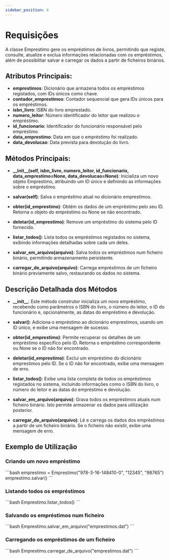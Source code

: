 ```yaml
---
sidebar_position: 4
---
```

 
# Requisições

A classe Emprestimo gere os empréstimos de livros, permitindo que registe, consulte, atualize e exclua informações relacionadas com os empréstimos, além de possibilitar salvar e carregar os dados a partir de ficheiros binários.

## Atributos Principais:
- **emprestimos**: Dicionário que armazena todos os empréstimos registados, com IDs únicos como chave.
- **contador_emprestimos**: Contador sequencial que gera IDs únicos para os empréstimos.
- **isbn_livro**: ISBN do livro emprestado.
- **numero_leitor**: Número identificador do leitor que realizou o empréstimo.
- **id_funcionario**: Identificador do funcionário responsável pelo empréstimo.
- **data_emprestimo**: Data em que o empréstimo foi realizado.
- **data_devolucao**: Data prevista para devolução do livro.

## Métodos Principais:
- **\_\_init\_\_(self, isbn_livro, numero_leitor, id_funcionario, data_emprestimo=None, data_devolucao=None)**:
  Inicializa um novo objeto Emprestimo, atribuindo um ID único e definindo as informações sobre o empréstimo.

- **salvar(self)**:
  Salva o empréstimo atual no dicionário emprestimos.

- **obter(id_emprestimo)**:
  Obtém os dados de um empréstimo pelo seu ID. Retorna o objeto do empréstimo ou None se não encontrado.

- **deletar(id_emprestimo)**:
  Remove um empréstimo do sistema pelo ID fornecido.

- **listar_todos()**:
  Lista todos os empréstimos registados no sistema, exibindo informações detalhadas sobre cada um deles.

- **salvar_em_arquivo(arquivo)**:
  Salva todos os empréstimos num ficheiro binário, permitindo armazenamento persistente.

- **carregar_de_arquivo(arquivo)**:
  Carrega empréstimos de um ficheiro binário previamente salvo, restaurando os dados no sistema.

## Descrição Detalhada dos Métodos
- **\_\_init\_\_**:
  Este método construtor inicializa um novo empréstimo, recebendo como parâmetros o ISBN do livro, o número do leitor, o ID do funcionário e, opcionalmente, as datas do empréstimo e devolução.

- **salvar()**:
  Adiciona o empréstimo ao dicionário emprestimos, usando um ID único, e exibe uma mensagem de sucesso.

- **obter(id_emprestimo)**:
  Permite recuperar os detalhes de um empréstimo específico pelo ID. Retorna o empréstimo correspondente ou None se o ID não for encontrado.

- **deletar(id_emprestimo)**:
  Exclui um empréstimo do dicionário emprestimos pelo ID. Se o ID não for encontrado, exibe uma mensagem de erro.

- **listar_todos()**:
  Exibe uma lista completa de todos os empréstimos registados no sistema, incluindo informações como o ISBN do livro, o número do leitor e as datas do empréstimo e devolução.

- **salvar_em_arquivo(arquivo)**:
  Grava todos os empréstimos atuais num ficheiro binário. Isto permite armazenar os dados para utilização posterior.

- **carregar_de_arquivo(arquivo)**:
  Lê e carrega os dados dos empréstimos a partir de um ficheiro binário. Se o ficheiro não existir, exibe uma mensagem de erro.

## Exemplo de Utilização

### Criando um novo empréstimo
\`\`\`bash
emprestimo = Emprestimo("978-3-16-148410-0", "12345", "98765")
emprestimo.salvar()
\`\`\`

### Listando todos os empréstimos
\`\`\`bash
Emprestimo.listar_todos()
\`\`\`

### Salvando os empréstimos num ficheiro
\`\`\`bash
Emprestimo.salvar_em_arquivo("emprestimos.dat")
\`\`\`

### Carregando os empréstimos de um ficheiro
\`\`\`bash
Emprestimo.carregar_de_arquivo("emprestimos.dat")
\`\`\`
